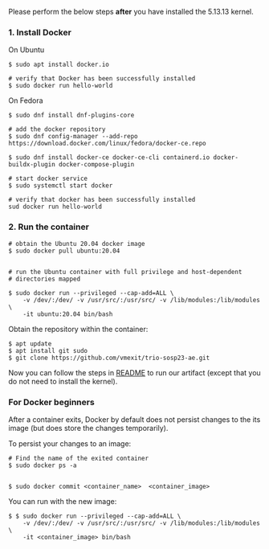 Please perform the below steps **after** you have installed the 5.13.13 kernel. 

### 1. Install Docker

On Ubuntu

```
$ sudo apt install docker.io

# verify that Docker has been successfully installed  
$ sudo docker run hello-world
```

On Fedora
```
$ sudo dnf install dnf-plugins-core

# add the docker repository  
$ sudo dnf config-manager --add-repo https://download.docker.com/linux/fedora/docker-ce.repo

$ sudo dnf install docker-ce docker-ce-cli containerd.io docker-buildx-plugin docker-compose-plugin

# start docker service
$ sudo systemctl start docker

# verify that docker has been successfully installed  
sud docker run hello-world
```

### 2. Run the container

```
# obtain the Ubuntu 20.04 docker image
$ sudo docker pull ubuntu:20.04


# run the Ubuntu container with full privilege and host-dependent 
# directories mapped 

$ sudo docker run --privileged --cap-add=ALL \
    -v /dev/:/dev/ -v /usr/src/:/usr/src/ -v /lib/modules:/lib/modules \
    -it ubuntu:20.04 bin/bash
```

Obtain the repository within the container:

```
$ apt update
$ apt install git sudo
$ git clone https://github.com/vmexit/trio-sosp23-ae.git
```

Now you can follow the steps in [README](../README.md) to run our artifact 
(except that you do not need to install the kernel). 


### For Docker beginners 

After a container exits, Docker by default does not persist changes to the its 
image (but does store the changes temporarily). 

To persist your changes to an image: 

```
# Find the name of the exited container
$ sudo docker ps -a 


$ sudo docker commit <container_name>  <container_image>
```

You can run with the new image:

```
$ $ sudo docker run --privileged --cap-add=ALL \
    -v /dev/:/dev/ -v /usr/src/:/usr/src/ -v /lib/modules:/lib/modules \
    -it <container_image> bin/bash
```